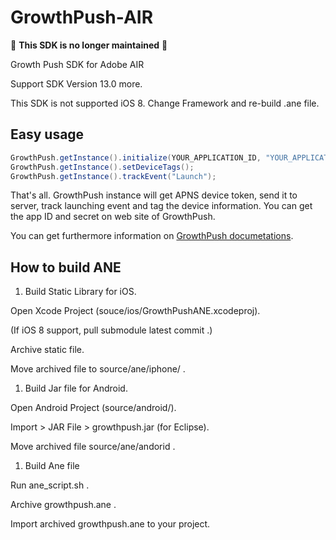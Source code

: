 GrowthPush-AIR
==============

:rotating_light: **This SDK is no longer maintained** :rotating_light:  

Growth Push SDK for Adobe AIR

Support SDK Version 13.0 more.

This SDK is not supported iOS 8.
Change Framework and re-build .ane file.

## Easy usage

```actionscript
GrowthPush.getInstance().initialize(YOUR_APPLICATION_ID, "YOUR_APPLICATION_SECRET", GrowthPush.PRODUCTION, true).register("YOUR_SENDER_ID");
GrowthPush.getInstance().setDeviceTags();
GrowthPush.getInstance().trackEvent("Launch");
```

That's all. GrowthPush instance will get APNS device token, send it to server, track launching event and tag the device information. You can get the app ID and secret on web site of GrowthPush.

You can get furthermore information on [GrowthPush documetations](https://growthpush.com/documents).

## How to build ANE

1. Build Static Library for iOS.

Open Xcode Project (souce/ios/GrowthPushANE.xcodeproj).

(If iOS 8 support, pull submodule latest commit .)

Archive static file.

Move archived file to source/ane/iphone/ .

1. Build Jar file for Android.

Open Android Project (source/android/).

Import > JAR File > growthpush.jar (for Eclipse).

Move archived file source/ane/andorid .

1. Build Ane file

Run ane_script.sh .

Archive growthpush.ane .

Import archived growthpush.ane to your project.
